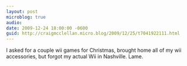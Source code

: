 ```yaml
---
layout: post
microblog: true
audio: 
date: 2009-12-24 18:00:00 -0600
guid: http://craigmcclellan.micro.blog/2009/12/25/t7041922111.html
---
```

I asked for a couple wii games for Christmas, brought home all of my wii accessories, but forgot my actual Wii in Nashville. Lame.
